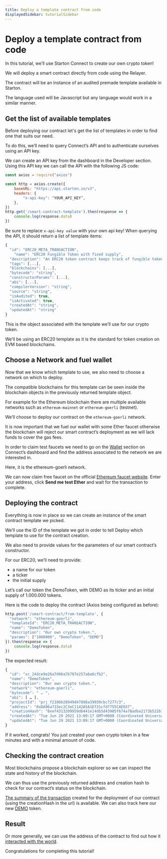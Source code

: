 ```yaml
---
title: Deploy a template contract from code
displayedSidebar: tutorialSidebar
---
```


# Deploy a template contract from code

In this tutorial, we’ll use Starton Connect to create our own crypto token!

We will deploy a smart contract directly from code using the Relayer.

The contract will be an instance of an audited premade template available in Starton.

The language used will be Javascript but any language would work in a similar manner.

##  Get the list of available templates

Before deploying our contract let's get the list of templates in order to find one that suits our need.

To do this, we’ll need to query Connect’s API and to authenticate ourselves using an API key.

We can create an API key from the dashboard in the Developer section. Using this API key we can call the API with the following JS code:

```jsx
const axios = require("axios")

const http = axios.create({
    baseURL: "https://api.starton.io/v3",
    headers: {
        "x-api-key": ‘YOUR_API_KEY’,
    },
})
http.get('/smart-contract-template').then(response => {
    console.log(response.data)
})
```

Be sure to replace `x-api-key value` with your own api key!
When querying the API, it should return a list of template items:

```jsx
{
  "id": "ERC20_META_TRANSACTION",
	"name": "ERC20 Fungible Token with fixed supply",
  "description": "An ERC20 token contract keeps track of fungible tokens: any one token is exactly equal to any other token",
  "tags": [...],
  "blockchains": [...],
  "bytecode": "string",
  "constructorParams": [...],
  "abi": [...],
  "compilerVersion": "string",
  "source": "string",
  "isAudited": true,
  "isActivated": true,
  "createdAt": "string",
  "updatedAt": "string"
}
```

This is the object associated with the template we’ll use for our crypto token.

We’ll be using an ERC20 template as it is the standard for token creation on EVM based blockchains.

## Choose a Network and fuel wallet

Now that we know which template to use, we also need to choose a network on which to deploy.

The compatible blockchains for this template can be seen inside the  blockchain objects in the previously returned template object.

For example for the Ethereum blockchain there are multiple available networks such as `ethereum-mainnet` or `ethereum-goerli` (testnet).

We’ll choose to deploy our contract on the `ethereum-goerli` network.

It is now important that we fuel our wallet with some Ether faucet otherwise the blockchain will reject our smart contract’s deployment as we will lack funds to cover the gas fees.

In order to claim test faucets we need to go on the [Wallet](/Wallet/understanding-key-management-systems.md) section on Connect’s dashboard and find the address associated to the network we are interested in.

Here, it is the ethereum-goerli network.

We can now claim free faucet on the official [Ethereum faucet website](https://faucet.dimensions.network/).
Enter your address, click **Send me test Ether** and wait for the transaction to complete.

## Deploying the contract

Everything is now in place so we can create an instance of the smart contract template we picked.

We’ll use the ID of the template we got in order to tell Deploy which template to use for the contract creation.

We also need to provide values for the parameters of our smart contract’s constructor.

For our ERC20, we’ll need to provide:
- a name for our token
- a ticker
- the initial supply

Let’s call our token the DemoToken, with DEMO as its ticker and an initial supply of 1.000.000 tokens.

Here is the code to deploy the contract (Axios being configured as before):

```jsx
http.post('/smart-contract/from-template', {
  "network": "ethereum-goerli",
  "templateId": "ERC20_META_TRANSACTION",
  "name": "DemoToken",
  "description": "Our own crypto token.",
  "params": ["1000000", "DemoToken", "DEMO"]
}).then(response => {
    console.log(response.data)
})
```  

The expected result:

```jsx
{
  "id": "sc_24dce9e26a7d46a7b707e257a6a6cfb2",
  "name": "DemoToken",
  "description": "Our own crypto token.",
  "network": "ethereum-goerli",
  "bytecode": " … ",
  "abi": [ … ],
  "projectId": "prj_f2108b28949d47898a39939cbc7277c3",
  "address": "0xDA96a733ec2C3eC1142A5A1Ef31cfd7755CAE037",
  "creationHash": "0xef4313209959d6441e14db5d43905f674a78adba2173b522b7fe37311e135c05",
  "createdAt": "Tue Jun 29 2021 13:09:17 GMT+0000 (Coordinated Universal Time)",
  "updatedAt": "Tue Jun 29 2021 13:09:17 GMT+0000 (Coordinated Universal Time)"
}
```

If it worked, congrats! You just created your own crypto token in a few minutes and with a minimal amount of code.

## Checking the contract creation

Most blockchains propose a blockchain explorer so we can inspect the state and history of the blockchain.

We can thus use the previously returned address and creation hash to check for our contract’s status on the blockchain.

[The summary of the transaction](https://ropsten.etherscan.io/tx/0xef4313209959d6441e14db5d43905f674a78adba2173b522b7fe37311e135c05) created for the deployment of our contract (using the creationHash in the url) is available.
We can also track here our new [DEMO](https://ropsten.etherscan.io/token/0xda96a733ec2c3ec1142a5a1ef31cfd7755cae037) token.

## Result
Or more generally, we can use the address of the contract to find out how it [interacted with the world](https://ropsten.etherscan.io/address/0xDA96a733ec2C3eC1142A5A1Ef31cfd7755CAE037).

Congratulations for completing this tutorial!
